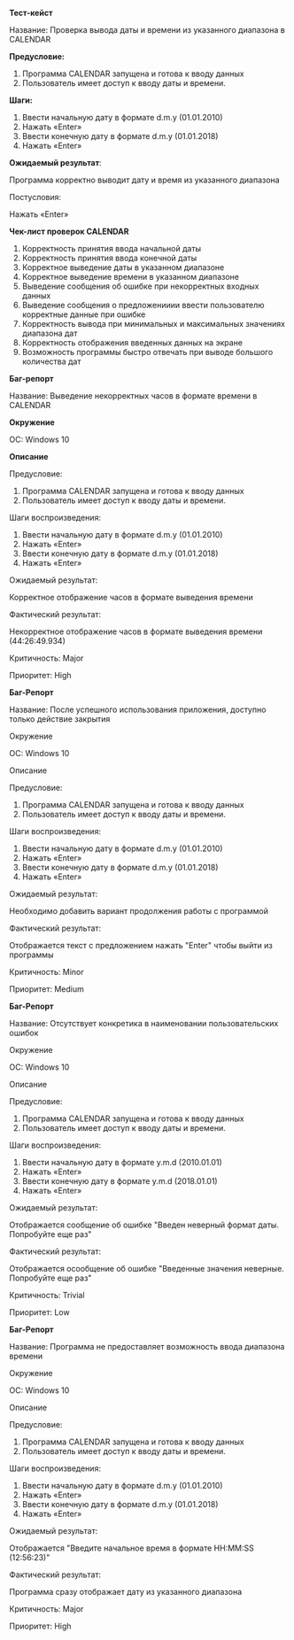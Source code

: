 ﻿**Тест-кейст**

Название: Проверка вывода даты и времени из указанного диапазона в CALENDAR

**Предусловие:**

1. Программа CALENDAR запущена и готова к вводу данных
2. Пользователь имеет доступ к вводу даты и времени.

**Шаги:**

1. Ввести начальную дату в формате d.m.y (01.01.2010)
2. Нажать «Enter»
3. Ввести конечную дату в формате d.m.y (01.01.2018)
4. Нажать «Enter»

**Ожидаемый результат**:

Программа корректно выводит дату и время из указанного диапазона

Постусловия:

Нажать «Enter»

**Чек-лист проверок CALENDAR**

1. Корректность принятия ввода начальной даты
2. Корректность принятия ввода конечной даты
3. Корректное выведение даты в указанном диапазоне
4. Корректное выведение времени в указанном диапазоне
5. Выведение сообщения об ошибке при некорректных входных данных
6. Выведение сообщения о предложенииии ввести пользователю корректные данные при ошибке
7. Корректность вывода при минимальных и максимальных значениях диапазона дат
8. Корректность отображения введенных данных на экране
9. Возможность программы быстро отвечать при выводе большого количества дат

**Баг-репорт**

Название: Выведение некорректных часов в формате времени в CALENDAR

**Окружение**

ОС: Windows 10

**Описание**

Предусловие:

1. Программа CALENDAR запущена и готова к вводу данных
2. Пользователь имеет доступ к вводу даты и времени.

Шаги воспроизведения:

1. Ввести начальную дату в формате d.m.y (01.01.2010)
2. Нажать «Enter»
3. Ввести конечную дату в формате d.m.y (01.01.2018)
4. Нажать «Enter»

Ожидаемый результат:

Корректное отображение часов в формате выведения времени 

Фактический результат: 

Некорректное отображение часов в формате выведения времени (44:26:49.934)

Критичность: Major

Приоритет: High

**Баг-Репорт**

Название: После успешного использования приложения, доступно только действие закрытия

Окружение

ОС: Windows 10

Описание

Предусловие:

1. Программа CALENDAR запущена и готова к вводу данных
2. Пользователь имеет доступ к вводу даты и времени.

Шаги воспроизведения:

1. Ввести начальную дату в формате d.m.y (01.01.2010)
2. Нажать «Enter»
3. Ввести конечную дату в формате d.m.y (01.01.2018)
4. Нажать «Enter»

Ожидаемый результат:

Необходимо добавить вариант продолжения работы с программой

Фактический результат:

Отображается текст с предложением нажать "Enter" чтобы выйти из программы

Критичность: Minor

Приоритет: Medium

**Баг-Репорт**

Название: Отсутствует конкретика в наименовании пользовательских ошибок


Окружение

ОС: Windows 10

Описание

Предусловие:

1. Программа CALENDAR запущена и готова к вводу данных
2. Пользователь имеет доступ к вводу даты и времени.

Шаги воспроизведения:

1. Ввести начальную дату в формате y.m.d (2010.01.01)
2. Нажать «Enter»
3. Ввести конечную дату в формате y.m.d (2018.01.01)
4. Нажать «Enter»

Ожидаемый результат:

Отображается сообщение об ошибке "Введен неверный формат даты. Попробуйте еще раз"

Фактический результат:

Отображается осообщение об ошибке "Введенные значения неверные. Попробуйте еще раз"

Критичность: Trivial

Приоритет: Low

**Баг-Репорт**

Название: Программа не предоставляет возможность ввода диапазона времени

Окружение

ОС: Windows 10

Описание

Предусловие:

1. Программа CALENDAR запущена и готова к вводу данных
2. Пользователь имеет доступ к вводу даты и времени.

Шаги воспроизведения:

1. Ввести начальную дату в формате d.m.y (01.01.2010)
2. Нажать «Enter»
3. Ввести конечную дату в формате d.m.y (01.01.2018)
4. Нажать «Enter»

Ожидаемый результат:

Отображается "Введите начальное время в формате HH:ММ:SS (12:56:23)"

Фактический результат:

Программа сразу отображает дату из указанного диапазона 


Критичность: Major

Приоритет: High
